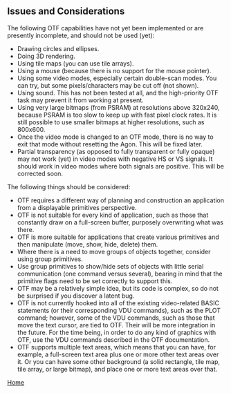 ## Issues and Considerations

The following OTF capabilities have not yet been implemented or are presently incomplete, and should not be used (yet):

* Drawing circles and ellipses.
* Doing 3D rendering.
* Using tile maps (you can use tile arrays).
* Using a mouse (because there is no support for the mouse pointer).
* Using some video modes, especially certain double-scan modes. You can try, but some pixels/characters may be cut off (not shown).
* Using sound. This has not been tested at all, and the high-priority OTF task may prevent it from working at present.
* Using very large bitmaps (from PSRAM) at resolutions above 320x240, because PSRAM is too slow to keep up with fast pixel clock rates. It is still possible to use smaller bitmaps at higher resolutions, such as 800x600.
* Once the video mode is changed to an OTF mode, there is no way to exit that mode without resetting the Agon. This will be fixed later.
* Partial transparency (as opposed to fully transparent or fully opaque) may not work (yet) in video modes with negative HS or VS signals. It should work in video modes where both signals are positive. This will be corrected soon.

The following things should be considered:

* OTF requires a different way of planning and construction an application from a displayable primitives perspective.
* OTF is not suitable for every kind of application, such as those that constantly draw on a full-screen buffer, purposely overwriting what was there.
* OTF is more suitable for applications that create various primitives and then manipulate (move, show, hide, delete) them.
* Where there is a need to move groups of objects together, consider using group primitives.
* Use group primitives to show/hide sets of objects with little serial communication (one command versus several), bearing in mind that the primitive flags need to be set correctly to support this.
* OTF may be a relatively simple idea, but its code is complex, so do not be surprised if you discover a latent bug.
* OTF is not currently hooked into all of the existing video-related BASIC statements (or their corresponding VDU commands), such as the PLOT command; however, some of the VDU commands, such as those that move the text cursor, are tied to OTF. Their will be more integration in the future. For the time being, in order to do any kind of graphics with OTF, use the VDU commands described in the OTF documentation.
* OTF supports multiple text areas, which means that you can have, for example, a full-screen text area plus one or more other text areas over it. Or you can have some other background (a solid rectangle, tile map, tile array, or large bitmap), and place one or more text areas over that.

[Home](otf_mode.md)
